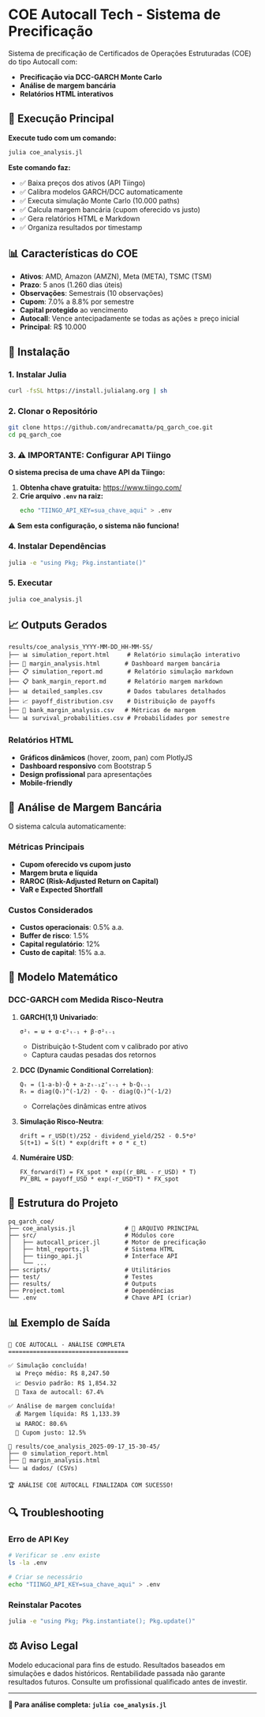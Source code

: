 # COE Autocall Tech - Sistema de Precificação

Sistema de precificação de Certificados de Operações Estruturadas (COE) do tipo Autocall com:
- **Precificação via DCC-GARCH Monte Carlo**
- **Análise de margem bancária**
- **Relatórios HTML interativos**

## 🚀 Execução Principal

**Execute tudo com um comando:**

```bash
julia coe_analysis.jl
```

**Este comando faz:**
- ✅ Baixa preços dos ativos (API Tiingo)
- ✅ Calibra modelos GARCH/DCC automaticamente
- ✅ Executa simulação Monte Carlo (10.000 paths)
- ✅ Calcula margem bancária (cupom oferecido vs justo)
- ✅ Gera relatórios HTML e Markdown
- ✅ Organiza resultados por timestamp

## 📊 Características do COE

- **Ativos**: AMD, Amazon (AMZN), Meta (META), TSMC (TSM)
- **Prazo**: 5 anos (1.260 dias úteis)
- **Observações**: Semestrais (10 observações)
- **Cupom**: 7.0% a 8.8% por semestre
- **Capital protegido** ao vencimento
- **Autocall**: Vence antecipadamente se todas as ações ≥ preço inicial
- **Principal**: R$ 10.000

## 🔧 Instalação

### 1. Instalar Julia
```bash
curl -fsSL https://install.julialang.org | sh
```

### 2. Clonar o Repositório
```bash
git clone https://github.com/andrecamatta/pq_garch_coe.git
cd pq_garch_coe
```

### 3. ⚠️ IMPORTANTE: Configurar API Tiingo
**O sistema precisa de uma chave API da Tiingo:**

1. **Obtenha chave gratuita:** https://www.tiingo.com/
2. **Crie arquivo `.env` na raiz:**
   ```bash
   echo "TIINGO_API_KEY=sua_chave_aqui" > .env
   ```

⚠️ **Sem esta configuração, o sistema não funciona!**

### 4. Instalar Dependências
```bash
julia -e "using Pkg; Pkg.instantiate()"
```

### 5. Executar
```bash
julia coe_analysis.jl
```

## 📈 Outputs Gerados

```
results/coe_analysis_YYYY-MM-DD_HH-MM-SS/
├── 📊 simulation_report.html     # Relatório simulação interativo
├── 🏦 margin_analysis.html       # Dashboard margem bancária
├── 📋 simulation_report.md       # Relatório simulação markdown
├── 📋 bank_margin_report.md      # Relatório margem markdown
├── 📊 detailed_samples.csv       # Dados tabulares detalhados
├── 📈 payoff_distribution.csv    # Distribuição de payoffs
├── 🏦 bank_margin_analysis.csv   # Métricas de margem
└── 📊 survival_probabilities.csv # Probabilidades por semestre
```

### Relatórios HTML
- **Gráficos dinâmicos** (hover, zoom, pan) com PlotlyJS
- **Dashboard responsivo** com Bootstrap 5
- **Design profissional** para apresentações
- **Mobile-friendly**

## 🏦 Análise de Margem Bancária

O sistema calcula automaticamente:

### Métricas Principais
- **Cupom oferecido vs cupom justo**
- **Margem bruta e líquida**
- **RAROC (Risk-Adjusted Return on Capital)**
- **VaR e Expected Shortfall**

### Custos Considerados
- **Custos operacionais**: 0.5% a.a.
- **Buffer de risco**: 1.5%
- **Capital regulatório**: 12%
- **Custo de capital**: 15% a.a.

## 🧮 Modelo Matemático

### DCC-GARCH com Medida Risco-Neutra

1. **GARCH(1,1) Univariado**:
   ```
   σ²ₜ = ω + α·ε²ₜ₋₁ + β·σ²ₜ₋₁
   ```
   - Distribuição t-Student com ν calibrado por ativo
   - Captura caudas pesadas dos retornos

2. **DCC (Dynamic Conditional Correlation)**:
   ```
   Qₜ = (1-a-b)·Q̄ + a·zₜ₋₁z'ₜ₋₁ + b·Qₜ₋₁
   Rₜ = diag(Qₜ)^(-1/2) · Qₜ · diag(Qₜ)^(-1/2)
   ```
   - Correlações dinâmicas entre ativos

3. **Simulação Risco-Neutra**:
   ```
   drift = r_USD(t)/252 - dividend_yield/252 - 0.5*σ²
   S(t+1) = S(t) * exp(drift + σ * ε_t)
   ```

4. **Numéraire USD**:
   ```
   FX_forward(T) = FX_spot * exp((r_BRL - r_USD) * T)
   PV_BRL = payoff_USD * exp(-r_USD*T) * FX_spot
   ```

## 📁 Estrutura do Projeto

```
pq_garch_coe/
├── coe_analysis.jl              # 🎯 ARQUIVO PRINCIPAL
├── src/                         # Módulos core
│   ├── autocall_pricer.jl       # Motor de precificação
│   ├── html_reports.jl          # Sistema HTML
│   ├── tiingo_api.jl            # Interface API
│   └── ...
├── scripts/                     # Utilitários
├── test/                        # Testes
├── results/                     # Outputs
├── Project.toml                 # Dependências
└── .env                         # Chave API (criar)
```

## 📊 Exemplo de Saída

```
🏦 COE AUTOCALL - ANÁLISE COMPLETA
==================================

✅ Simulação concluída!
  📊 Preço médio: R$ 8,247.50
  📈 Desvio padrão: R$ 1,854.32
  🎯 Taxa de autocall: 67.4%

✅ Análise de margem concluída!
  💰 Margem líquida: R$ 1,133.39
  📊 RAROC: 80.6%
  🎯 Cupom justo: 12.5%

📁 results/coe_analysis_2025-09-17_15-30-45/
├── 🌐 simulation_report.html
├── 🏦 margin_analysis.html
└── 📊 dados/ (CSVs)

🏆 ANÁLISE COE AUTOCALL FINALIZADA COM SUCESSO!
```

## 🔍 Troubleshooting

### Erro de API Key
```bash
# Verificar se .env existe
ls -la .env

# Criar se necessário
echo "TIINGO_API_KEY=sua_chave_aqui" > .env
```

### Reinstalar Pacotes
```bash
julia -e "using Pkg; Pkg.instantiate(); Pkg.update()"
```

## ⚖️ Aviso Legal

Modelo educacional para fins de estudo. Resultados baseados em simulações e dados históricos. Rentabilidade passada não garante resultados futuros. Consulte um profissional qualificado antes de investir.

---

**🎯 Para análise completa: `julia coe_analysis.jl`**